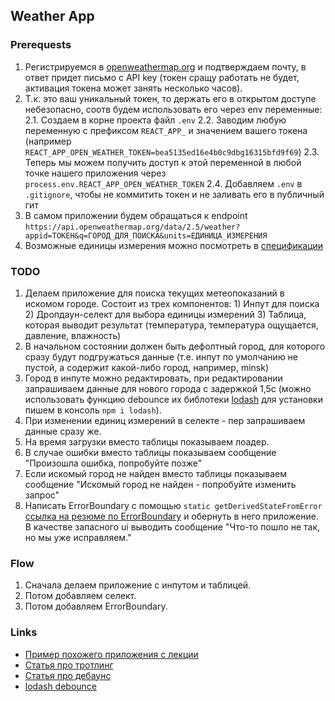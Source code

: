 ## Weather App

### Prerequests
1. Регистрируемся в [openweathermap.org](openweathermap.org) и подтверждаем почту, в ответ придет письмо с API key (токен сращу работать не будет, активация токена может занять несколько часов).
2. Т.к. это ваш уникальный токен, то держать его в открытом доступе небезопасно, соотв будем использовать его через env переменные:
    2.1. Создаем в корне проекта файл ```.env```
    2.2. Заводим любую переменную с префиксом ```REACT_APP_``` и значением вашего токена (например ```REACT_APP_OPEN_WEATHER_TOKEN=bea5135ed16e4b0c9dbg16315bfd9f69```)
    2.3. Теперь мы можем получить доступ к этой переменной в любой точке нашего приложения через ```process.env.REACT_APP_OPEN_WEATHER_TOKEN```
    2.4. Добавляем ```.env``` в ```.gitignore```, чтобы не коммитить токен и не заливать его в публичный гит
3. В самом приложении будем обращаться к endpoint ```https://api.openweathermap.org/data/2.5/weather?appid=ТОКЕН&q=ГОРОД_ДЛЯ_ПОИСКА&units=ЕДИНИЦА_ИЗМЕРЕНИЯ```
4. Возможные единицы измерения можно посмотреть в [спецификации](https://openweathermap.org/current)

### TODO
1. Делаем приложение для поиска текущих метеопоказаний в искомом городе. Состоит из трех компонентов: 1) Инпут для поиска 2) Дропдаун-селект для выбора единицы измерений 3) Таблица, которая выводит результат (температура, температура ощущается, давление, влажность)
2. В начальном состоянии должен быть дефолтный город, для которого сразу будут подгружаться данные (т.е. инпут по умолчанию не пустой, а содержит какой-либо город, например, minsk)
3. Город в инпуте можно редактировать, при редактировании запрашиваем данные для нового города с задержкой 1,5с (можно использовать функцию debounce их библотеки [lodash](https://lodash.com/) для установки пишем в консоль ```npm i lodash```).
4. При изменении единиц измерений в селекте - пер запрашиваем данные сразу же.
5. На время загрузки вместо таблицы показываем лоадер.
6. В случае ошибки вместо таблицы показываем сообщение "Произошла ошибка, попробуйте позже"
7. Если искомый город не найден вместо таблицы показываем сообщение "Искомый город не найден - попробуйте изменить запрос"
8. Написать ErrorBoundary с помощью ```static getDerivedStateFromError``` [ссылка на резюме по ErrorBoundary](https://github.com/fetchMachine/tms-js-pro/blob/feature/misc_resume/34-react_misc/resume.md#error-boundary) и обернуть в него приложение. В качестве запасного ui выводить сообщение "Что-то пошло не так, но мы уже исправляем."

### Flow
1. Сначала делаем приложение с инпутом и таблицей.
2. Потом добавляем селект.
3. Потом добавляем ErrorBoundary.

### Links
- [Пример похожего приложения с лекции](https://codesandbox.io/s/affectionate-cartwright-eslun?file=/src/App.js)
- [Статья про тротлинг](https://learn.javascript.ru/task/throttle)
- [Статья про дебаунс](https://learn.javascript.ru/task/debounce)
- [lodash debounce](https://lodash.com/docs/4.17.15#debounce)
